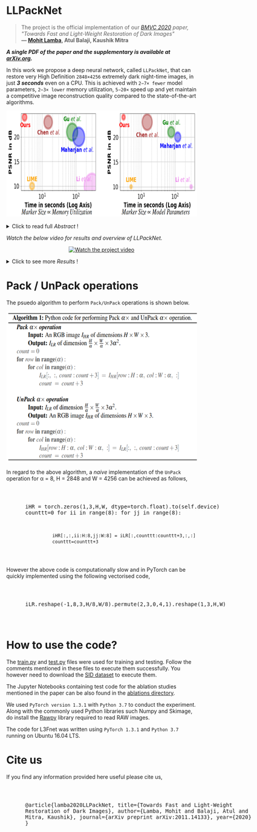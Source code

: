 # LLPackNet

> The project is the official implementation of our *[BMVC 2020](https://www.bmvc2020-conference.com/assets/papers/0145.pdf) paper, "Towards Fast and Light-Weight Restoration of Dark Images"*<br>  **&mdash; [Mohit Lamba](https://mohitlamba94.github.io/about-me/), Atul Balaji, Kaushik Mitra**

***A single PDF of the paper and the supplementary is available at [arXiv.org](https://arxiv.org/abs/2011.14133).***

In this work we propose a deep neural network, called `LLPackNet`, that can restore very High Definition `2848×4256` extremely dark night-time images, in just ***3 seconds*** even on a CPU. This is achieved with `2−7× fewer` model parameters, `2−3× lower` memory utilization, `5−20×` speed up and yet maintain a competitive image reconstruction quality compared to the state-of-the-art algorithms.

<p align="center">
  <a href="https://raw.githubusercontent.com/MohitLamba94/LLPackNet/master/pics/compariosn_overall.png">
  <img src="https://raw.githubusercontent.com/MohitLamba94/LLPackNet/master/pics/compariosn_overall.png" alt="Click to expand full res image" height="280">
  </a>
</p> 

<details>
  <summary>Click to read full <i>Abstract</i> !</summary>
  
The ability to capture good quality images in the dark and `near-zero lux` conditions has been a long-standing pursuit of the computer vision community. The seminal work by *Chen et al.* has especially caused renewed interest in this area, resulting in methods that build on top of their work in a bid to improve the reconstruction. However, for practical utility and deployment of low-light enhancement algorithms on edge devices such as embedded systems, surveillance cameras, autonomous robots and smartphones, the solution must respect additional constraints such as limited GPU memory and processing power. With this in mind, we propose a deep neural network architecture that aims to strike a balance between the network latency, memory utilization, model parameters, and reconstruction quality. The key idea is to forbid computations in the High-Resolution (HR) space and limit them to a Low-Resolution (LR) space. However, doing the bulk of computations in the LR space causes artifacts in the restored image. We thus propose `Pack` and `UnPack` operations, which allow us to effectively transit between the HR and
LR spaces without incurring much artifacts in the restored image. <br>


State-of-the-art algorithms on dark image enhancement need to pre-amplify the image before processing it. However, they generally use ground truth information to find the amplification factor even during inference, restricting their applicability for unknown scenes. In contrast, we propose a simple yet effective light-weight mechanism for automatically determining the amplification factor from the input image. We show that we can enhance a full resolution, 2848×4256, extremely dark single-image in the ballpark of 3 seconds even on a CPU. We achieve this with 2−7× fewer model parameters, 2−3× lower memory utilization,
5−20× speed up and yet maintain a competitive image reconstruction quality compared to the state-of-the-art algorithms
 
</details>

*Watch the below video for results and overview of LLPackNet.*

<p align="center">
  <a href="https://www.youtube.com/watch?v=nO6pizVH_qM&feature=youtu.be">
  <img src="https://raw.githubusercontent.com/MohitLamba94/LLPackNet/master/pics/video.png" alt="Watch the project video" height="400">
  </a>
</p> 

<details>
  <summary>Click to see more <i>Results</i> !</summary>

<p align="center">
  <img src="https://raw.githubusercontent.com/MohitLamba94/LLPackNet/master/pics/comparison_fig.png">
  <img src="https://raw.githubusercontent.com/MohitLamba94/LLPackNet/master/pics/comparison_table.png">
</p>

</details>

# Pack / UnPack operations

The psuedo algorithm to perform `Pack/UnPack` operations is shown below.

<p align="center">
  <a href="https://raw.githubusercontent.com/MohitLamba94/LLPackNet/master/pics/algorithm.png">
  <img src="https://raw.githubusercontent.com/MohitLamba94/LLPackNet/master/pics/algorithm.png" alt="Click to enlarge" height="400">
  </a>
</p>
 
In regard to the above algorithm, a *naive* implementation of the `UnPack` operation for &alpha; = 8, H = 2848 and W = 4256 can be achieved as follows,

<div style="width:600px;overflow:auto;padding-left:50px;">
<pre>

  iHR = torch.zeros(1,3,H,W, dtype=torch.float).to(self.device)
  counttt=0
  for ii in range(8):
          for jj in range(8):

              iHR[:,:,ii:H:8,jj:W:8] = iLR[:,counttt:counttt+3,:,:]                    
              counttt=counttt+3

</pre>
</div>

However the above code is computationally slow and in PyTorch can be quickly implemented using the following vectorised code,

<div style="width:600px;overflow:auto;padding-left:50px;">
<pre>

  iLR.reshape(-1,8,3,H/8,W/8).permute(2,3,0,4,1).reshape(1,3,H,W)

</pre>
</div>

# How to use the code?
The [train.py](https://github.com/MohitLamba94/LLPackNet/blob/master/train.py) and [test.py](https://github.com/MohitLamba94/LLPackNet/blob/master/test.py) files were used for training and testing. Follow the comments mentioned in these files to execute them successfully. You however need to download the [SID dataset](https://github.com/cchen156/Learning-to-See-in-the-Dark) to execute them. 

The Jupyter Notebooks containing test code for the ablation studies mentioned in the paper can be also found in the [ablations directory](https://github.com/MohitLamba94/LLPackNet/tree/master/ablations).

We used `PyTorch version 1.3.1` with `Python 3.7` to conduct the experiment. Along with the commonly used Python libraries such Numpy and Skimage, do install the [Rawpy](https://pypi.org/project/rawpy/) library required to read RAW images.

The code for L3Fnet was written using `PyTorch 1.3.1` and `Python 3.7` running on Ubuntu 16.04 LTS.

# Cite us
If you find any information provided here useful please cite us,

<div style="width:600px;overflow:auto;padding-left:50px;">
<pre>
 
@article{lamba2020LLPackNet,
  title={Towards Fast and Light-Weight Restoration of Dark Images},
  author={Lamba, Mohit and Balaji, Atul and Mitra, Kaushik},
  journal={arXiv preprint arXiv:2011.14133},
  year={2020}
}
</pre>
</div>


